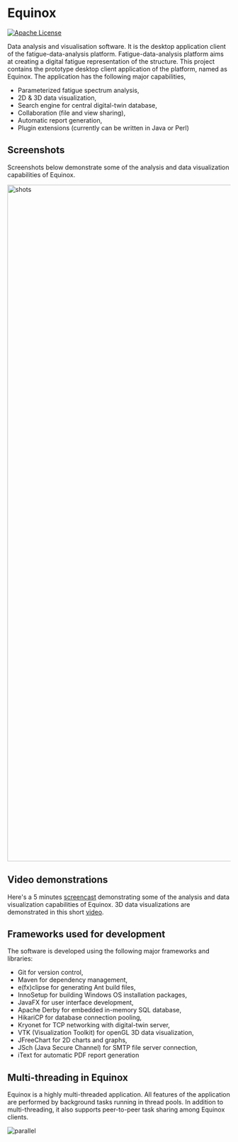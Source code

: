 # Equinox
[![Apache License](https://img.shields.io/badge/license-Apache%20License%202.0-blue.svg)](http://www.apache.org/licenses/LICENSE-2.0)

Data analysis and visualisation software. It is the desktop application client of the fatigue-data-analysis platform. Fatigue-data-analysis platform aims at creating a digital fatigue representation of the structure. This project contains the prototype desktop client application of the platform, named as Equinox. The application has the following major capabilities,
- Parameterized fatigue spectrum analysis,
- 2D & 3D data visualization,
- Search engine for central digital-twin database,
- Collaboration (file and view sharing),
- Automatic report generation,
- Plugin extensions (currently can be written in Java or Perl)

## Screenshots
Screenshots below demonstrate some of the analysis and data visualization capabilities of Equinox.

<img width="1528" alt="shots" src="https://user-images.githubusercontent.com/13915745/40891639-b25e01c2-6789-11e8-9142-80a913a040b8.png">

## Video demonstrations
Here's a 5 minutes [screencast](https://youtu.be/k49bgTfAgVU) demonstrating some of the analysis and data visualization capabilities of Equinox. 3D data visualizations are demonstrated in this short [video](https://youtu.be/RM_ofreMsaQ).

## Frameworks used for development
The software is developed using the following major frameworks and libraries:
- Git for version control,
- Maven for dependency management,
- e(fx)clipse for generating Ant build files,
- InnoSetup for building Windows OS installation packages,
- JavaFX for user interface development,
- Apache Derby for embedded in-memory SQL database,
- HikariCP for database connection pooling,
- Kryonet for TCP networking with digital-twin server,
- VTK (Visualization Toolkit) for openGL 3D data visualization,
- JFreeChart for 2D charts and graphs,
- JSch (Java Secure Channel) for SMTP file server connection,
- iText for automatic PDF report generation

## Multi-threading in Equinox
Equinox is a highly multi-threaded application. All features of the application are performed by background tasks running in thread pools. In addition to multi-threading, it also supports peer-to-peer task sharing among Equinox clients.

![parallel](https://user-images.githubusercontent.com/13915745/40908265-85e1694c-67e6-11e8-9281-d936482992c9.gif)
